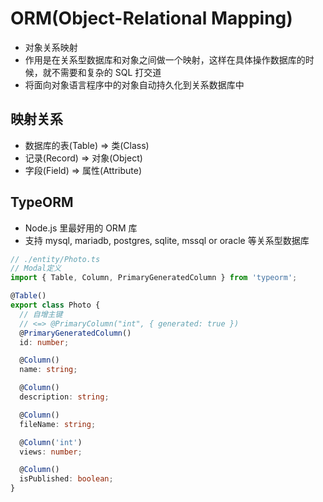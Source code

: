 # ORM(Object-Relational Mapping)

- 对象关系映射
- 作用是在关系型数据库和对象之间做一个映射，这样在具体操作数据库的时候，就不需要和复杂的 SQL 打交道
- 将面向对象语言程序中的对象自动持久化到关系数据库中

## 映射关系

- 数据库的表(Table) => 类(Class)
- 记录(Record) => 对象(Object)
- 字段(Field) => 属性(Attribute)

## TypeORM

- Node.js 里最好用的 ORM 库
- 支持 mysql, mariadb, postgres, sqlite, mssql or oracle 等关系型数据库

```ts
// ./entity/Photo.ts
// Modal定义
import { Table, Column, PrimaryGeneratedColumn } from 'typeorm';

@Table()
export class Photo {
  // 自增主键
  // <=> @PrimaryColumn("int", { generated: true })
  @PrimaryGeneratedColumn()
  id: number;

  @Column()
  name: string;

  @Column()
  description: string;

  @Column()
  fileName: string;

  @Column('int')
  views: number;

  @Column()
  isPublished: boolean;
}
```
